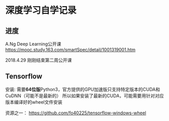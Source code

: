 深度学习自学记录
================

进度
----

A.Ng Deep Learning公开课
https://mooc.study.163.com/smartSpec/detail/1001319001.htm

2018.4.29 刚刚结束第二周公开课

Tensorflow
----------

安装:
需要**64位版**Python3，官方提供的GPU加速版只支持特定版本的CUDA和CuDNN（可能不是最新的）
所以如果安装了最新的CUDA，可能需要用针对对应版本编译好的wheel文件安装

资源之一：
https://github.com/fo40225/tensorflow-windows-wheel